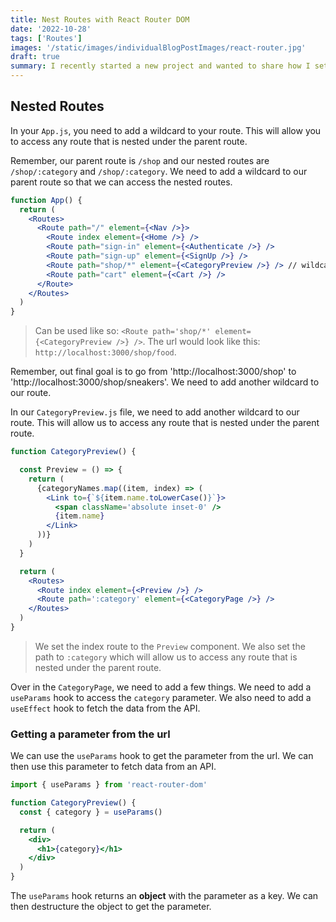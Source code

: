 ```yaml
---
title: Nest Routes with React Router DOM
date: '2022-10-28'
tags: ['Routes']
images: '/static/images/individualBlogPostImages/react-router.jpg'
draft: true
summary: I recently started a new project and wanted to share how I set up my routes. I used React Router DOM to nest my routes and create a dynamic navigation bar. This post is about my journey in setting up my routes and the steps I took to get started.
---
```


## Nested Routes

In your `App.js`, you need to add a wildcard to your route. This will allow you to access any route that is nested under the parent route.

Remember, our parent route is `/shop` and our nested routes are `/shop/:category` and `/shop/:category`. We need to add a wildcard to our parent route so that we can access the nested routes.

```jsx
function App() {
  return (
    <Routes>
      <Route path="/" element={<Nav />}>
        <Route index element={<Home />} />
        <Route path="sign-in" element={<Authenticate />} />
        <Route path="sign-up" element={<SignUp />} />
        <Route path="shop/*" element={<CategoryPreview />} /> // wildcard
        <Route path="cart" element={<Cart />} />
      </Route>
    </Routes>
  )
}
```

> Can be used like so: `<Route path='shop/*' element={<CategoryPreview />} />`. The url would look like this: `http://localhost:3000/shop/food`.

Remember, out final goal is to go from 'http://localhost:3000/shop' to 'http://localhost:3000/shop/sneakers'. We need to add another wildcard to our route.

In our `CategoryPreview.js` file, we need to add another wildcard to our route. This will allow us to access any route that is nested under the parent route.

```jsx
function CategoryPreview() {

  const Preview = () => {
    return (
      {categoryNames.map((item, index) => (
        <Link to={`${item.name.toLowerCase()}`}>
          <span className='absolute inset-0' />
          {item.name}
        </Link>
      ))}
    )
  }

  return (
    <Routes>
      <Route index element={<Preview />} />
      <Route path=':category' element={<CategoryPage />} />
    </Routes>
  )
}
```

> We set the index route to the `Preview` component. We also set the path to `:category` which will allow us to access any route that is nested under the parent route.

Over in the `CategoryPage`, we need to add a few things. We need to add a `useParams` hook to access the `category` parameter. We also need to add a `useEffect` hook to fetch the data from the API.

### Getting a parameter from the url

We can use the `useParams` hook to get the parameter from the url. We can then use this parameter to fetch data from an API.

```jsx
import { useParams } from 'react-router-dom'

function CategoryPreview() {
  const { category } = useParams()

  return (
    <div>
      <h1>{category}</h1>
    </div>
  )
}
```

The `useParams` hook returns an **object** with the parameter as a key. We can then destructure the object to get the parameter.

